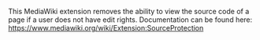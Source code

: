 This MediaWiki extension removes the ability to view the source code of a page if a user does not have edit rights. Documentation can be found here: https://www.mediawiki.org/wiki/Extension:SourceProtection
